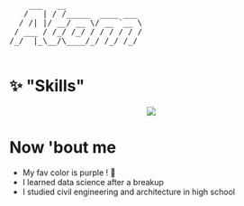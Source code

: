 <pre>
    ___   __                
   /   | / /_____  ____ ___ 
  / /| |/ __/ __ \/ __ `__ \
 / ___ / /_/ /_/ / / / / / /
/_/  |_\__/\____/_/ /_/ /_/ 
                            
</pre>
# ✨ "Skills"
<p align="center">
  <a href="https://skillicons.dev">
    <img src="https://skillicons.dev/icons?i=autocad,c,html,css,js,r," />
  </a>
</p>

# Now 'bout me
- My fav color is purple ! 💜
- I learned data science after a breakup
- I studied civil engineering and architecture in high school

